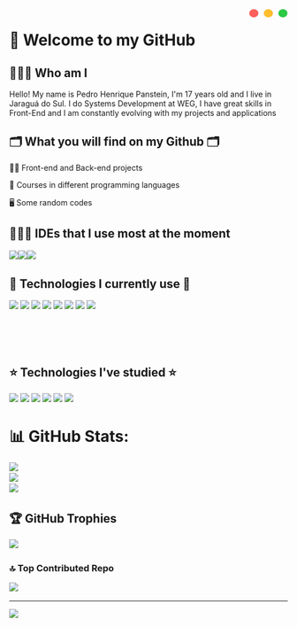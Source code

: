 <img src="ButtonsMacPng.png" height="15px" width="70px" align="right">

# 👋 Welcome to my GitHub

## 🙋🏻‍♂️ Who am I

Hello! My name is Pedro Henrique Panstein, I'm 17 years old and I live in Jaraguá do Sul. I do Systems Development at WEG, I have great skills in Front-End and I am constantly evolving with my projects and applications

## 🗂️ What you will find on my Github 🗂️

👩‍💻 Front-end and Back-end projects

🤖 Courses in different programming languages

🖥️ Some random codes

## 👨🏽‍💻 IDEs that I use most at the moment
  <div style="display: flex;">
    <a href="https://code.visualstudio.com/"><img src="https://cdn.jsdelivr.net/gh/devicons/devicon@latest/icons/vscode/vscode-original.svg" height="50px"/></a>
    <a href="https://www.jetbrains.com/pt-br/idea/"><img src="https://cdn.jsdelivr.net/gh/devicons/devicon@latest/icons/intellij/intellij-original.svg" height="50px"/></a>
    <a href="https://www.mysql.com/"><img src="https://cdn.jsdelivr.net/gh/devicons/devicon@latest/icons/mysql/mysql-original.svg" height="50px"/></a>
  </div>
          
          
## 🌟 Technologies I currently use 🌟

<a href="https://www.alura.com.br/artigos/o-que-e-html-suas-tags-parte-1-estrutura-basica?srsltid=AfmBOorpGsv3AKPOVBrkDjl7keJGF-l1GIXqxhki-sWBpoWj3yJyKCJF"><img src="https://cdn.jsdelivr.net/gh/devicons/devicon@latest/icons/html5/html5-original.svg"  height="50px"/></a>
<a href="https://www.alura.com.br/artigos/css?srsltid=AfmBOoqUoDAE3VDHgYAxEIYNDXsZdKaC9pqD8Gg2dkJZaZT-1zML9U7u"><img src="https://cdn.jsdelivr.net/gh/devicons/devicon@latest/icons/css3/css3-original.svg" height="50px"/></a>
<a href="https://react.dev/learn"><img src="https://cdn.jsdelivr.net/gh/devicons/devicon@latest/icons/react/react-original.svg" height="50px"></a>
<a href="https://tailwindcss.com/"><img src="https://cdn.jsdelivr.net/gh/devicons/devicon@latest/icons/tailwindcss/tailwindcss-original.svg" height="50px"></a>
<a href="https://sass-lang.com/"><img src="https://cdn.jsdelivr.net/gh/devicons/devicon@latest/icons/sass/sass-original.svg" height="50px"/></a>
<a href="https://developer.mozilla.org/pt-BR/docs/Web/JavaScript"><img src="https://cdn.jsdelivr.net/gh/devicons/devicon@latest/icons/javascript/javascript-original.svg" height="50px"></a>
<a href="https://www.java.com/pt-BR/"><img src="https://cdn.jsdelivr.net/gh/devicons/devicon@latest/icons/java/java-original.svg" height="50px"></a>
<a href="https://spring.io/"><img src="https://cdn.jsdelivr.net/gh/devicons/devicon@latest/icons/spring/spring-original.svg" height="50px"></a>

<a href=""><img  height="50px"></a>

## ⭐ Technologies I've studied ⭐

<a href="https://www.typescriptlang.org/"><img src="https://cdn.jsdelivr.net/gh/devicons/devicon@latest/icons/typescript/typescript-original.svg" height="50px"></a>
<a href="https://angular.dev/"><img src="https://cdn.jsdelivr.net/gh/devicons/devicon@latest/icons/angular/angular-original.svg" height="50px"></a>
<a href="https://getbootstrap.com/"><img src="https://cdn.jsdelivr.net/gh/devicons/devicon@latest/icons/bootstrap/bootstrap-original.svg" height="50px"></a>
<a href="https://firebase.google.com/?hl=pt-br"><img src="https://cdn.jsdelivr.net/gh/devicons/devicon@latest/icons/firebase/firebase-original.svg" height="50px"></a>
<a href="https://junit.org/junit5/"><img src="https://cdn.jsdelivr.net/gh/devicons/devicon@latest/icons/junit/junit-original.svg" height="50px"></a>
<a href="https://developer.mozilla.org/en-US/docs/Web/XML/XML_introduction"><img src="https://cdn.jsdelivr.net/gh/devicons/devicon@latest/icons/xml/xml-original.svg" height="50px"></a>

# 📊 GitHub Stats:
![](https://github-readme-stats.vercel.app/api?username=Pedro-Panstein&theme=dark&hide_border=false&include_all_commits=true&count_private=true)<br/>
![](https://github-readme-streak-stats.herokuapp.com/?user=Pedro-Panstein&theme=dark&hide_border=false)<br/>
![](https://github-readme-stats.vercel.app/api/top-langs/?username=Pedro-Panstein&theme=dark&hide_border=false&include_all_commits=true&count_private=true&layout=compact)

## 🏆 GitHub Trophies
![](https://github-profile-trophy.vercel.app/?username=Pedro-Panstein&theme=dark&no-frame=false&no-bg=false&margin-w=4)

### 🔝 Top Contributed Repo
![](https://github-contributor-stats.vercel.app/api?username=Pedro-Panstein&limit=5&theme=dark&combine_all_yearly_contributions=true)

---
[![](https://visitcount.itsvg.in/api?id=Pedro-Panstein&icon=0&color=0)](https://visitcount.itsvg.in)
